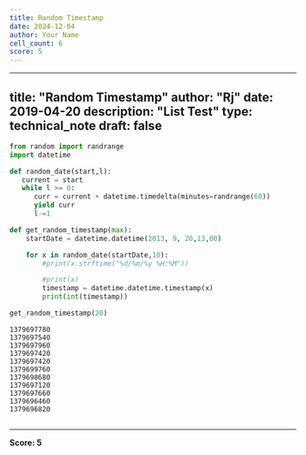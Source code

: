 ```yaml
---
title: Random Timestamp
date: 2024-12-04
author: Your Name
cell_count: 6
score: 5
---
```


---
title: "Random Timestamp"
author: "Rj"
date: 2019-04-20
description: "List Test"
type: technical_note
draft: false
---

```python
from random import randrange
import datetime
```


```python
def random_date(start,l):
   current = start
   while l >= 0:
      curr = current + datetime.timedelta(minutes=randrange(60))
      yield curr
      l-=1
```


```python
def get_random_timestamp(max):
    startDate = datetime.datetime(2013, 9, 20,13,00)

    for x in random_date(startDate,10):
        #print(x.strftime("%d/%m/%y %H:%M"))

        #print(x)
        timestamp = datetime.datetime.timestamp(x)
        print(int(timestamp))
```


```python
get_random_timestamp(20)
```

    1379697780
    1379697540
    1379697960
    1379697420
    1379697420
    1379699760
    1379698680
    1379697120
    1379697660
    1379696460
    1379696820



```python

```


---
**Score: 5**